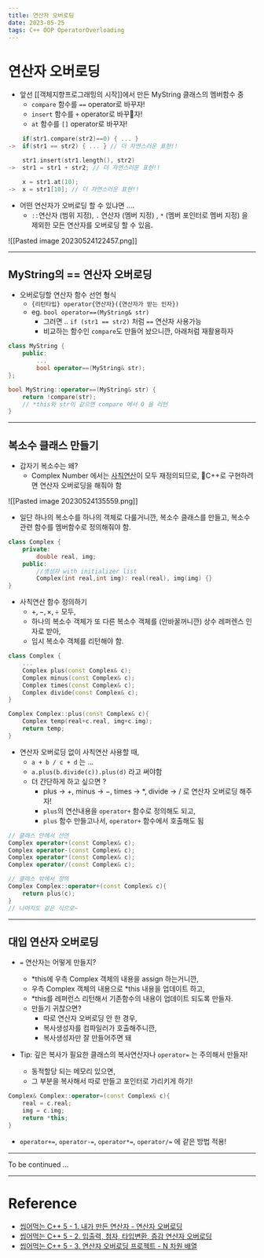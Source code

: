 ```yaml
---
title: 연산자 오버로딩
date: 2023-05-25
tags: C++ OOP OperatorOverloading
---
```


# 연산자 오버로딩

- 앞선 [[객체지향프로그래밍의 시작]]에서 만든 MyString 클래스의 멤버함수 중 
	- `compare` 함수를 `==` operator로 바꾸자!
	- `insert` 함수를 `+` operator로 바꾸자!
	- `at` 함수를 `[]` operator로 바꾸자!
```cpp
	if(str1.compare(str2)==0) { ... }
->  if(str1 == str2) { ... } // 더 자연스러운 표현!!

	str1.insert(str1.length(), str2)
->  str1 = str1 + str2; // 더 자연스러운 표현!!

	x = str1.at(10);
->  x = str1[10]; // 더 자연스러운 표현!!
```

- 어떤 연산자가 오버로딩 할 수 있냐면 ....
	- `::`연산자 (범위 지정), `.` 연산자 (멤버 지정) , `*` (멤버 포인터로 멤버 지정) 을 제외한 모든 연산자를 오버로딩 할 수 있음.

![[Pasted image 20230524122457.png]]

---

## MyString의 == 연산자 오버로딩

- 오버로딩할 연산자 함수 선언 형식
	- `{리턴타입} operator{연산자}({연산자가 받는 인자})`
	- eg. `bool operator==(MyString& str)`
		- 그러면 .. `if (str1 == str2)` 처럼 `==` 연산자 사용가능
		- 비교하는 함수인 `compare`도 만들어 놨으니깐, 아래처럼 재활용하자

```cpp
class MyString {
	public:
		...
		bool operator==(MyString& str);
};

bool MyString::operator==(MyString& str) { 
	return !compare(str); 
	// *this와 str이 같으면 compare 에서 0 을 리턴
}	
```

---

## 복소수 클래스 만들기

- 갑자기 복소수는 왜?
	- Complex Number 에서는 [사칙연산](https://j1w2k3.tistory.com/1003)이 모두 재정의되므로, C++로 구현하려면 연산자 오버로딩을 해줘야 함

![[Pasted image 20230524135559.png]]

- 일단 하나의 복소수를 하나의 객체로 다룰거니깐, 복소수 클래스를 만들고, 복소수 관련 함수를 멤버함수로 정의해줘야 함.

```cpp
class Complex {
	private:
		double real, img;
	public:
		//생성자 with initializer list
		Complex(int real,int img): real(real), img(img) {}
}
```

- 사칙연산 함수 정의하기
	- $+, -, \times, \div$ 모두, 
	- 하나의 복소수 객체가 또 다른 복소수 객체를 (안바꿀꺼니깐) 상수 레퍼렌스 인자로 받아,  
	- 임시 복소수 객체를 리턴해야 함.

```cpp
class Complex {
	...
	Complex plus(const Complex& c);
	Complex minus(const Complex& c);
	Complex times(const Complex& c);
	Complex divide(const Complex& c);
}

Complex Complex::plus(const Complex& c){
	Complex temp(real+c.real, img+c.img);
	return temp;
}
```

- 연산자 오버로딩 없이 사칙연산 사용할 때, 
	-  `a + b / c + d` 는 ...
	- `a.plus(b.divide(c)).plus(d)` 라고 써야함
	- 더 간단하게 하고 싶으면 ? 
		- plus $\rightarrow$ $+$, minus $\rightarrow$ $-$, times $\rightarrow$ $*$, divide $\rightarrow$ $/$ 로 연산자 오버로딩 해주자!
		- `plus`의 연산내용을 `operator+` 함수로 정의해도 되고,
		- `plus` 함수 만들고나서, `operator+` 함수에서 호출해도 됨

```cpp
// 클래스 안에서 선언
Complex operator+(const Complex& c);
Complex operator-(const Complex& c);
Complex operator*(const Complex& c);
Complex operator/(const Complex& c);

// 클래스 밖에서 정의
Complex Complex::operator+(const Complex& c){
	return plus(c);
}
// 나머지도 같은 식으로~
```

---

## 대입 연산자 오버로딩

- `=` 연산자는 어떻게 만들지?
	- \*this에 우측 Complex 객체의 내용을 assign 하는거니깐,
	- 우측 Complex 객체의 내용으로 \*this 내용을 업데이트 하고,
	- \*this를 레퍼런스 리턴해서 기존함수의 내용이 업데이트 되도록 만들자.
	- 만들기 귀찮으면?
		- 따로 연산자 오버로딩 안 한 경우, 
		- 복사생성자를 컴파일러가 호출해주니깐, 
		- 복사생성자만 잘 만들어주면 돼

- Tip: 깊은 복사가 필요한 클래스의 복사연산자나 `operator=` 는 주의해서 만들자!
	- 동적할당 되는 메모리 있으면,
	- 그 부분을 복사해서 따로 만들고 포인터로 가리키게 하기!

```cpp
Complex& Complex::operator=(const Complex& c){
	real = c.real;
	img = c.img;
	return *this;
}
```

- `operator+=`, `operator-=`, `operator*=`, `operator/=` 에 같은 방법 적용!

---

To be continued ...



---

# Reference

- [씹어먹는 C++ 5 - 1. 내가 만든 연산자 - 연산자 오버로딩](https://modoocode.com/202)
- [씹어먹는 C++ 5 - 2. 입출력, 첨자, 타입변환, 증감 연산자 오버로딩](https://modoocode.com/203)
- [씹어먹는 C++ 5 - 3. 연산자 오버로딩 프로젝트 - N 차원 배열](https://modoocode.com/204)